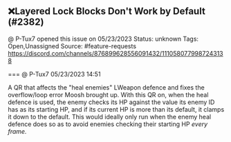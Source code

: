 ## ❌Layered Lock Blocks Don't Work by Default (#2382)
@ P-Tux7 opened this issue on 05/23/2023
Status: unknown
Tags: Open,Unassigned
Source: #feature-requests https://discord.com/channels/876899628556091432/1110580779987243138


=== @ P-Tux7 05/23/2023 14:51

A QR that affects the "heal enemies" LWeapon defence and fixes the overflow/loop error Moosh brought up. With this QR on, when the heal defence is used, the enemy checks its HP against the value its enemy ID has as its starting HP, and if its current HP is more than its default, it clamps it down to the default. This would ideally only run when the enemy heal defence does so as to avoid enemies checking their starting HP *every frame.*
